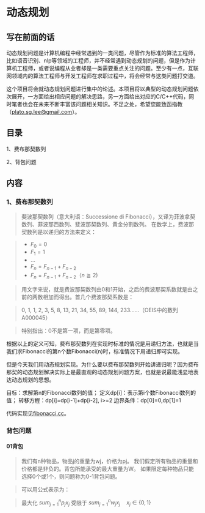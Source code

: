 # 动态规划

## 写在前面的话
   动态规划问题是计算机编程中经常遇到的一类问题，尽管作为标准的算法工程师，比如语音识别、nlp等领域的工程师，并不经常遇到动态规划的问题，但是作为计算机工程师，或者说编程从业者却是一类需要重点关注的问题。至少有一点，互联网领域内的算法工程师与开发工程师在求职过程中，将会经常与这类问题打交道。
   
   这个项目将会就动态规划问题进行集中的论述。本项目将以典型的动态规划问题依次展开，一方面给出相应问题的解决思路，另一方面给出对应的C/C++代码，同时笔者也会在未来不断丰富该问题相关知识。不足之处，希望您能致函指教（plato.sg.lee@gmail.com）。
   
## 目录
  1、费布那契数列
  
  2、背包问题

## 内容
### 1、费布那契数列
>斐波那契数列（意大利语：Successione di Fibonacci），又译为菲波拿契数列、菲波那西数列、斐波那契数列、黄金分割数列。
>在数学上，费波那契数列是以递归的方法来定义：

> * $F_0=0$ 
> * $F_1=1$
> * ...
> * $F_n=F_{n-1}+F_{n-2}$
> * $F_{n}=F_{n-1}+F_{n-2}（n≧2)$ 

>用文字来说，就是费波那契数列由0和1开始，之后的费波那契系数就是由之前的两数相加而得出。首几个费波那契系数是：

>0, 1, 1, 2, 3, 5, 8, 13, 21, 34, 55, 89, 144, 233……（OEIS中的数列A000045）

>特别指出：0不是第一项，而是第零项。

根据以上的定义可知，费布那契数列在实现时标准的情况是用递归方法，也就是当我们求Fibonacci的第n个数Fibonacci(n)时，标准情况下用递归即可实现。

但是今天我们用动态规划实现。为什么要以费布那契数列开始讲递归呢？因为费布那契的动态规划解决实际上是最直观的动态规划问题方案，也就是说最能浅显地表达动态规划的思想。

目标：求解第n的Fibonacci数列的值；
定义dp[i]：表示第i个数Fibonacci数列的值；
转移方程：dp[i]=dp[i-1]+dp[i-2], i>=2
边界条件：dp[0]=0,dp[1]=1

代码实现见[fibonacci.cc](https://github.com/alphaplato/Cplusplus/blob/master/DynamicProgram/fibonacci.cc)。

### 背包问题
#### 01背包
>我们有n种物品，物品j的重量为wj，价格为pj。
>我们假定所有物品的重量和价格都是非负的。背包所能承受的最大重量为W。
>如果限定每种物品只能选择0个或1个，则问题称为0-1背包问题。

>可以用公式表示为：

>最大化 $sum_{j=1}^{n}p_{j}x_{j}$
>受限于 $sum_{j=1}^{n}w_{j}x_{j}\quad x_{j} \in \{0,1\}$